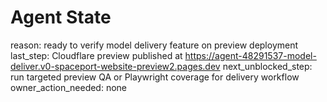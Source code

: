 # Agent State
reason: ready to verify model delivery feature on preview deployment
last_step: Cloudflare preview published at https://agent-48291537-model-deliver.v0-spaceport-website-preview2.pages.dev
next_unblocked_step: run targeted preview QA or Playwright coverage for delivery workflow
owner_action_needed: none
